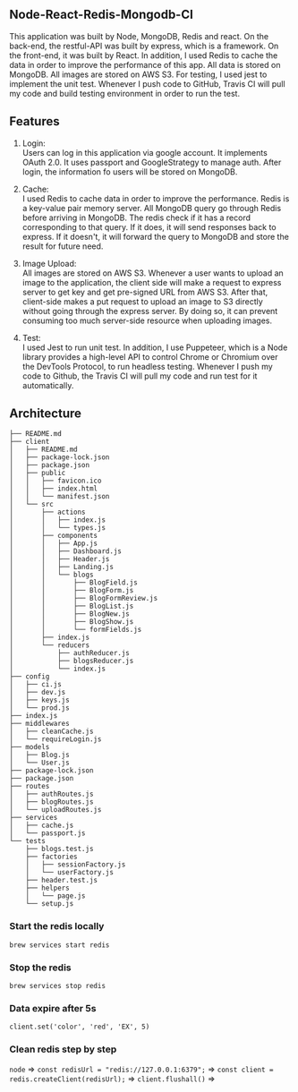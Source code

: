 ## Node-React-Redis-Mongodb-CI
This application was built by Node, MongoDB, Redis and react. On the back-end, the restful-API was built by express,  which is a framework. On the front-end, it was built by React. In addition, I used Redis to cache the data in order to improve the performance of this app. All data is stored on MongoDB. All images are stored on AWS S3. For testing, I used jest to implement the unit test. Whenever I push code to GitHub, Travis CI will pull my code and build testing environment in order to run the test.<br>

## Features
1. Login: <br>
Users can log in this application via google account. It implements OAuth 2.0. It uses passport and GoogleStrategy to manage auth. After login, the information fo users will be stored on MongoDB.

2. Cache:<br>
I used Redis to cache data in order to improve the performance. Redis is a key-value pair memory server. All MongoDB query go through Redis before arriving in MongoDB. The redis check if it has a record corresponding to that query. If it does, it will send responses back to express. If it doesn't, it will forward the query to MongoDB and store the result for future need.

3. Image Upload:<br>
All images are stored on AWS S3. Whenever a user wants to upload an image to the application, the client side will make a request to express server to get key and get pre-signed URL from AWS S3. After that, client-side makes a put request to upload an image to S3 directly without going through the express server. By doing so, it can prevent consuming too much server-side resource when uploading images.

4. Test:<br>
I used Jest to run unit test. In addition, I use Puppeteer, which is a Node library provides a high-level API to control Chrome or Chromium over the DevTools Protocol, to run headless testing. Whenever I push my code to Github, the Travis CI will pull my code and run test for it automatically.

## Architecture
```
├── README.md
├── client
│   ├── README.md
│   ├── package-lock.json
│   ├── package.json
│   ├── public
│   │   ├── favicon.ico
│   │   ├── index.html
│   │   └── manifest.json
│   └── src
│       ├── actions
│       │   ├── index.js
│       │   └── types.js
│       ├── components
│       │   ├── App.js
│       │   ├── Dashboard.js
│       │   ├── Header.js
│       │   ├── Landing.js
│       │   └── blogs
│       │       ├── BlogField.js
│       │       ├── BlogForm.js
│       │       ├── BlogFormReview.js
│       │       ├── BlogList.js
│       │       ├── BlogNew.js
│       │       ├── BlogShow.js
│       │       └── formFields.js
│       ├── index.js
│       └── reducers
│           ├── authReducer.js
│           ├── blogsReducer.js
│           └── index.js
├── config
│   ├── ci.js
│   ├── dev.js
│   ├── keys.js
│   └── prod.js
├── index.js
├── middlewares
│   ├── cleanCache.js
│   └── requireLogin.js
├── models
│   ├── Blog.js
│   └── User.js
├── package-lock.json
├── package.json
├── routes
│   ├── authRoutes.js
│   ├── blogRoutes.js
│   └── uploadRoutes.js
├── services
│   ├── cache.js
│   └── passport.js
└── tests
    ├── blogs.test.js
    ├── factories
    │   ├── sessionFactory.js
    │   └── userFactory.js
    ├── header.test.js
    ├── helpers
    │   └── page.js
    └── setup.js
```

### Start the redis locally
`brew services start redis`

### Stop the redis
`brew services stop redis`

### Data expire after 5s
`client.set('color', 'red', 'EX', 5)`

### Clean redis step by step
`node` =>
`const redisUrl = "redis://127.0.0.1:6379";` => 
`const client = redis.createClient(redisUrl);` => 
`client.flushall()` =>

